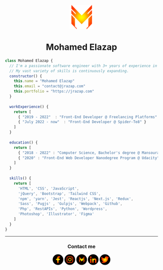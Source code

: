 <div align="center">
  <a href="https://jrazap.com/">
    <img src="./assets/logo.png" height="80px" width="80px">
  </a>
</div>
<div align="center">
  <h1>Mohamed Elazap</h1>
</div>
<!-- <p align="center">
	<a href="https://app.daily.dev/jrazap"><img src="https://api.daily.dev/devcards/d1878312ebd940218c80de70f57159fb.png?r=slc" width="400" alt="Mohamed Elazap's Dev Card"/></a>
</p> -->

```javascript
class Mohamed Elazap {
  // I'm a passionate software engineer with 3+ years of experience in Front-End development :)
  // My vast variety of skills is continuously expanding.
  constructor() {
    this.name = "Mohamed Elazap"
    this.email = "contact@jrazap.com"
    this.portfolio = "https://jrazap.com"
  }

  workExperience() {
    return [
      { "2019 - 2022"  : "Front-End Developer @ Freelancing Platforms" },
      { "July 2022 - now"  : "Front-End Developer @ Spider-Te8" }
    ]
  }

  education() {
    return [
      { "2018 - 2022" : "Computer Science, Bachelor's degree @ Mansoura University" },
      { "2020" : "Front-End Web Developer Nanodegree Program @ Udacity" }
    ]
  }

  skills() {
    return [
      'HTML', 'CSS', 'JavaScript',
      'jQuery', 'Bootstrap', 'Tailwind CSS',
      'npm', 'yarn', 'Jest', 'Reactjs', 'Next.js', 'Redux',
      'Sass', 'Pugjs' , 'Gulpjs', 'Webpack', 'Github',
      'Php', 'RestAPIs', 'Python', 'Wordpress',
      'Photoshop', 'Illustrator', 'Figma'
    ]
  }
}
```

---

<!-- ## 📊 Github Stats

  <p align="center">
    <a href="https://github.com/anuraghazra/github-readme-stats"><img alt="Mohamed Elazap's Github Stats" src="https://github-readme-stats.vercel.app/api?username=jrazap&show_icons=true&count_private=true&theme=vision-friendly-dark" height="192px"/></a>
<br/>
  &nbsp;
	<img src="https://github-readme-stats.vercel.app/api/top-langs?username=jrazap&langs_count=10&show_icons=true&locale=en&layout=compact&theme=vision-friendly-dark" alt="jrazap" height="192px"/>
  <br/>
  </p>

---

## :trophy: Git profile Trophies

<p align="center"> 
	<a href="https://github.com/ryo-ma/github-profile-trophy"><img src="https://github-profile-trophy.vercel.app/?username=jrazap&layout=compact&theme=vision-friendly-dark" alt="Jrazap" /></a>
</p> -->

<div align="center">
  <span align="center"><h3>Contact me</h3></span>
  <span><a href="https://www.fb.com/jrazap1"><img src="./assets/fb.png" alt="" height="35px" width="35px"></a></span>
  <span><a href="https://www.instagram.com/jrazap/"><img src="./assets/instagram.png" alt="" height="35px" width="35px"></a></span>
  <span><a href="https://jrazap.com/"><img src="./assets/logo02.png" alt="" height="35px" width="35px"></a></span>
  <span><a href="https://www.linkedin.com/in/jrazap/"><img src="./assets/linkedin.png" alt="" height="35px" width="35px"></a></span>
  <span><a href="https://twitter.com/jrazap1"><img src="./assets/twitter.png" alt="" height="35px" width="35px"></a></span>
</div>
